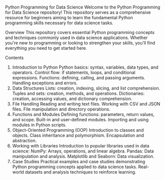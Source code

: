 Python Programming for Data Science
Welcome to the Python Programming for Data Science repository! This repository serves as a comprehensive resource for beginners aiming to learn the fundamental Python programming skills necessary for data science tasks.

Overview
This repository covers essential Python programming concepts and techniques commonly used in data science applications. Whether you're new to programming or looking to strengthen your skills, you'll find everything you need to get started here.

Contents
1. Introduction to Python
Python basics: syntax, variables, data types, and operators.
Control flow: if statements, loops, and conditional expressions.
Functions: defining, calling, and passing arguments.
Handling exceptions and errors.
2. Data Structures
Lists: creation, indexing, slicing, and list comprehension.
Tuples and sets: creation, methods, and operations.
Dictionaries: creation, accessing values, and dictionary comprehension.
3. File Handling
Reading and writing text files.
Working with CSV and JSON files.
File manipulation and directory operations.
4. Functions and Modules
Defining functions: parameters, return values, and scope.
Built-in and user-defined modules.
Importing and using modules in Python scripts.
5. Object-Oriented Programming (OOP)
Introduction to classes and objects.
Class inheritance and polymorphism.
Encapsulation and abstraction.
6. Working with Libraries
Introduction to popular libraries used in data science:
NumPy: Arrays, operations, and linear algebra.
Pandas: Data manipulation and analysis.
Matplotlib and Seaborn: Data visualization.
7. Case Studies
Practical examples and case studies demonstrating Python programming concepts applied to data science tasks.
Real-world datasets and analysis techniques to reinforce learning.
